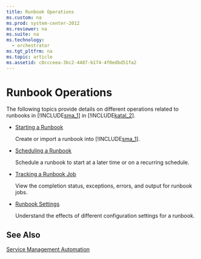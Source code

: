 ```yaml
---
title: Runbook Operations
ms.custom: na
ms.prod: system-center-2012
ms.reviewer: na
ms.suite: na
ms.technology: 
  - orchestrator
ms.tgt_pltfrm: na
ms.topic: article
ms.assetid: c8ccceea-3bc2-4487-b174-4f0edbd51fa2
---
```

# Runbook Operations
The following topics provide details on different operations related to runbooks in [!INCLUDE[sma_1](../../Token/sma_1_md.md)] in [!INCLUDE[katal_2](../../Token/katal_2_md.md)].

-   [Starting a Runbook](Starting-a-Runbook.md)

    Create or import a runbook into [!INCLUDE[sma_1](../../Token/sma_1_md.md)].

-   [Scheduling a Runbook](Scheduling-a-Runbook.md)

    Schedule a runbook to start at a later time or on a recurring schedule.

-   [Tracking a Runbook Job](Tracking-a-Runbook-Job-in-../Service-Management-Automation.md)

    View the completion status, exceptions, errors, and output for runbook jobs.

-   [Runbook Settings](Runbook-Settings.md)

    Understand the effects of different configuration settings for a runbook.

## See Also
[Service Management Automation](../Service-Management-Automation.md)


